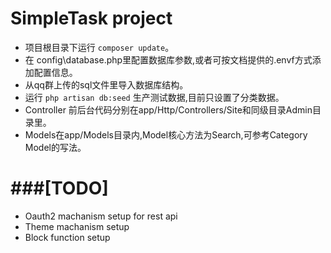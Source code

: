 SimpleTask project
========================
 * 项目根目录下运行 `composer update`。
 * 在 config\database.php里配置数据库参数,或者可按文档提供的.envf方式添加配置信息。
 * 从qq群上传的sql文件里导入数据库结构。
 * 运行 `php artisan db:seed` 生产测试数据,目前只设置了分类数据。
 * Controller 前后台代码分别在app/Http/Controllers/Site和同级目录Admin目录里。
 * Models在app/Models目录内,Model核心方法为Search,可参考Category Model的写法。






 ###[TODO]
========================
 * Oauth2 machanism setup for rest api
 * Theme machanism setup
 * Block function setup
